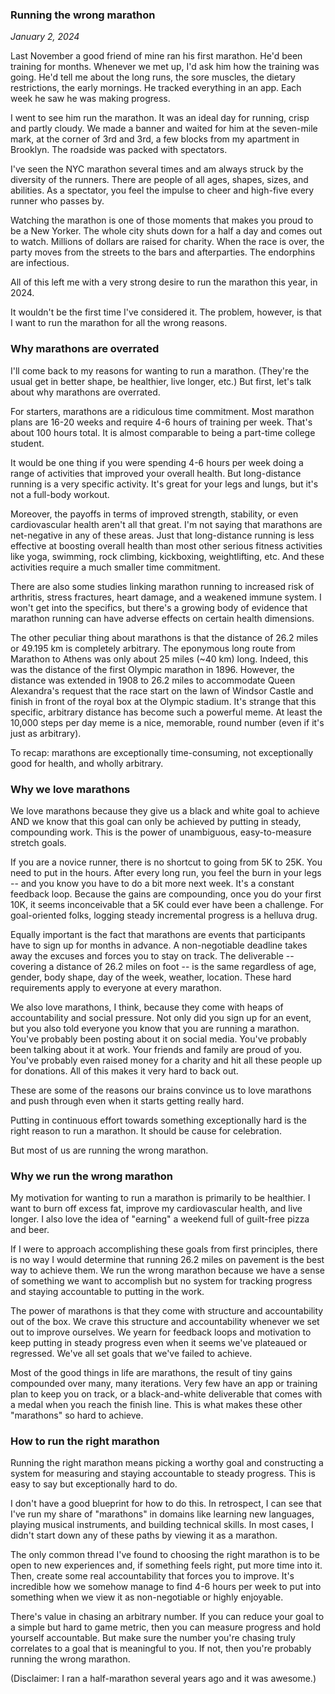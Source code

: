 ### Running the wrong marathon

*January 2, 2024*

Last November a good friend of mine ran his first marathon. He'd been training for months. Whenever we met up, I'd ask him how the training was going. He'd tell me about the long runs, the sore muscles,  the dietary restrictions, the early mornings. He tracked everything in an app. Each week he saw he was making progress. 

I went to see him run the marathon. It was an ideal day for running, crisp and partly cloudy. We made a banner and waited for him at the seven-mile mark, at the corner of 3rd and 3rd, a few blocks from my apartment in Brooklyn. The roadside was packed with spectators. 

I've seen the NYC marathon several times and am always struck by the diversity of the runners. There are people of all ages, shapes, sizes, and abilities. As a spectator, you feel the impulse to cheer and high-five every runner who passes by.

Watching the marathon is one of those moments that makes you proud to be a New Yorker. The whole city shuts down for a half a day and comes out to watch. Millions of dollars are raised for charity. When the race is over, the party moves from the streets to the bars and afterparties. The endorphins are infectious.

All of this left me with a very strong desire to run the marathon this year, in 2024. 

It wouldn't be the first time I've considered it. The problem, however, is that I want to run the marathon for all the wrong reasons.

### Why marathons are overrated

I'll come back to my reasons for wanting to run a marathon. (They're the usual get in better shape, be healthier, live longer, etc.) But first, let's talk about why marathons are overrated.

For starters, marathons are a ridiculous time commitment. Most marathon plans are 16-20 weeks and require 4-6 hours of training per week. That's about 100 hours total. It is almost comparable to being a part-time college student.

It would be one thing if you were spending 4-6 hours per week doing a range of activities that improved your overall health. But long-distance running is a very specific activity. It's great for your legs and lungs, but it's not a full-body workout.

Moreover, the payoffs in terms of improved strength, stability, or even cardiovascular health aren't all that great. I'm not saying that marathons are net-negative in any of these areas. Just that long-distance running is less effective at boosting overall health than most other serious fitness activities like yoga, swimming, rock climbing, kickboxing, weightlifting, etc. And these activities require a much smaller time commitment. 

There are also some studies linking marathon running to increased risk of arthritis, stress fractures, heart damage, and a weakened immune system. I won't get into the specifics, but there's a growing body of evidence that marathon running can have adverse effects on certain health dimensions.

The other peculiar thing about marathons is that the distance of 26.2 miles or 49.195 km is completely arbitrary. The eponymous long route from Marathon to Athens was only about 25 miles (~40 km) long. Indeed, this was the distance of the first Olympic marathon in 1896. However, the distance was extended in 1908 to 26.2 miles to accommodate Queen Alexandra's request that the race start on the lawn of Windsor Castle and finish in front of the royal box at the Olympic stadium. It's strange that this specific, arbitrary distance has become such a powerful meme. At least the 10,000 steps per day meme is a nice, memorable, round number (even if it's just as arbitrary).

To recap: marathons are exceptionally time-consuming, not exceptionally good for health, and wholly arbitrary. 

### Why we love marathons

We love marathons because they give us a black and white goal to achieve AND we know that this goal can only be achieved by putting in steady, compounding work. This is the power of unambiguous, easy-to-measure stretch goals.

If you are a novice runner, there is no shortcut to going from 5K to 25K. You need to put in the hours. After every long run, you feel the burn in your legs -- and you know you have to do a bit more next week. It's a constant feedback loop. Because the gains are compounding, once you do your first 10K, it seems inconceivable that a 5K could ever have been a challenge. For goal-oriented folks, logging steady incremental progress is a helluva drug. 

Equally important is the fact that marathons are events that participants have to sign up for months in advance. A non-negotiable deadline takes away the excuses and forces you to stay on track. The deliverable -- covering a distance of 26.2 miles on foot -- is the same regardless of age, gender, body shape, day of the week, weather, location. These hard requirements apply to everyone at every marathon.

We also love marathons, I think, because they come with heaps of accountability and social pressure. Not only did you sign up for an event, but you also told everyone you know that you are running a marathon. You've probably been posting about it on social media. You've probably been talking about it at work. Your friends and family are proud of you. You've probably even raised money for a charity and hit all these people up for donations. All of this makes it very hard to back out.

These are some of the reasons our brains convince us to love marathons and push through even when it starts getting really hard.

Putting in continuous effort towards something exceptionally hard is the right reason to run a marathon. It should be cause for celebration.

But most of us are running the wrong marathon. 

### Why we run the wrong marathon

My motivation for wanting to run a marathon is primarily to be healthier. I want to burn off excess fat, improve my cardiovascular health, and live longer. I also love the idea of "earning" a weekend full of guilt-free pizza and beer.

If I were to approach accomplishing these goals from first principles, there is no way I would determine that running 26.2 miles on pavement is the best way to achieve them. We run the wrong marathon because we have a sense of something we want to accomplish but no system for tracking progress and staying accountable to putting in the work.

The power of marathons is that they come with structure and accountability out of the box. We crave this structure and accountability whenever we set out to improve ourselves. We yearn for feedback loops and motivation to keep putting in steady progress even when it seems we've plateaued or regressed. We've all set goals that we've failed to achieve. 

Most of the good things in life are marathons, the result of tiny gains compounded over many, many iterations. Very few have an app or training plan to keep you on track, or a black-and-white deliverable that comes with a medal when you reach the finish line. This is what makes these other "marathons" so hard to achieve.

### How to run the right marathon

Running the right marathon means picking a worthy goal and constructing a system for measuring and staying accountable to steady progress. This is easy to say but exceptionally hard to do.

I don't have a good blueprint for how to do this. In retrospect, I can see that I've run my share of "marathons" in domains like learning new languages, playing musical instruments, and building technical skills. In most cases, I didn't start down any of these paths by viewing it as a marathon. 

The only common thread I've found to choosing the right marathon is to be open to new experiences and, if something feels right, put more time into it. Then, create some real accountability that forces you to improve. It's incredible how we somehow manage to find 4-6 hours per week to put into something when we view it as non-negotiable or highly enjoyable.

There's value in chasing an arbitrary number. If you can reduce your goal to a simple but hard to game metric, then you can measure progress and hold yourself accountable. But make sure the number you're chasing truly correlates to a goal that is meaningful to you. If not, then you're probably running the wrong marathon.

(Disclaimer: I ran a half-marathon several years ago and it was awesome.)